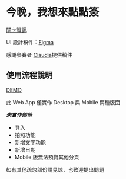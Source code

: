# 今晚，我想來點點簽 

[關卡資訊](https://2022.thef2e.com/news/week2)

UI 設計稿件：[Figma](https://www.figma.com/file/xINlkpj0AowEGQDVwahjqj/Week2---%E4%BB%8A%E6%99%9A%EF%BC%8C%E6%88%91%E6%83%B3%E4%BE%86%E9%BB%9E%E9%BB%9E%E7%B0%BD?node-id=0%3A1)

感謝參賽者 [Claudia](https://2022.thef2e.com/users/12061549261452684531/)提供稿件

## 使用流程說明

[DEMO](https://penspulse326.github.io/2022F2E/week2/#/)

此 Web App 僅實作 Desktop 與 Mobile 兩種版面

***未實作部份***
- 登入
- 拍照功能
- 新增文字功能
- 新增日期
- Mobile 版無法預覽其他分頁

如有其他疏忽部份請見諒，也歡迎提出問題
